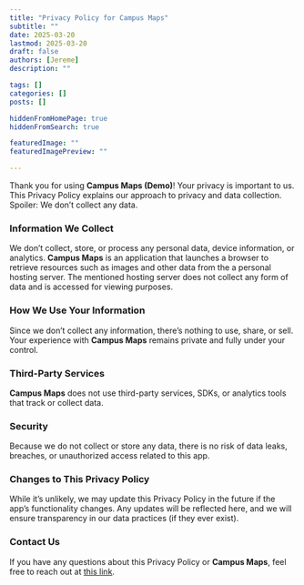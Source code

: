 ```yaml
---
title: "Privacy Policy for Campus Maps"
subtitle: ""
date: 2025-03-20
lastmod: 2025-03-20
draft: false
authors: [Jereme]
description: ""

tags: []
categories: []
posts: []

hiddenFromHomePage: true
hiddenFromSearch: true

featuredImage: ""
featuredImagePreview: ""

---
```


<!--more-->

Thank you for using **Campus Maps (Demo)**! Your privacy is important to us. This Privacy Policy explains our approach to privacy and data collection. Spoiler: We don’t collect any data.

### **Information We Collect**

We don’t collect, store, or process any personal data, device information, or analytics. **Campus Maps** is an application that launches a browser to retrieve resources such as images and other data from the a personal hosting server. The mentioned hosting server does not collect any form of data and is accessed for viewing purposes. 

### **How We Use Your Information**

Since we don’t collect any information, there’s nothing to use, share, or sell. Your experience with **Campus Maps** remains private and fully under your control.

### **Third-Party Services**

**Campus Maps** does not use third-party services, SDKs, or analytics tools that track or collect data.

### **Security**

Because we do not collect or store any data, there is no risk of data leaks, breaches, or unauthorized access related to this app.

### **Changes to This Privacy Policy**

While it’s unlikely, we may update this Privacy Policy in the future if the app’s functionality changes. Any updates will be reflected here, and we will ensure transparency in our data practices (if they ever exist).

### **Contact Us**

If you have any questions about this Privacy Policy or **Campus Maps**, feel free to reach out at [this link](/contact).
